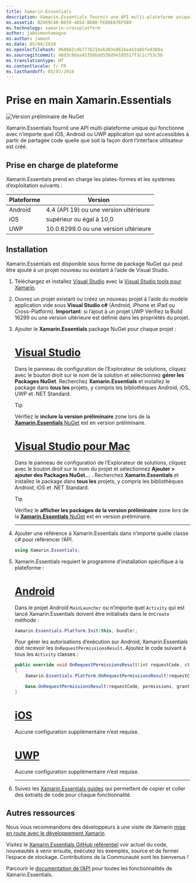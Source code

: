 ```yaml
---
title: Xamarin.Essentials
description: Xamarin.Essentials fournit une API multi-plateforme unique qui fonctionne avec n’importe quel iOS, Android ou UWP application qui sont accessibles à partir de partagée code quelle que soit la façon dont l’interface utilisateur est créé.
ms.assetid: B2669C48-B659-4854-BD80-FEB0E876F5B9
ms.technology: xamarin-crossplatform
author: jamesmontemagno
ms.author: jamont
ms.date: 05/04/2018
ms.openlocfilehash: 960682c4b7776214ab303e861be4e3a8bfa9388a
ms.sourcegitcommit: 46d3c9daa45350bdd536d9e105517f3c1c753c5b
ms.translationtype: HT
ms.contentlocale: fr-FR
ms.lasthandoff: 05/07/2018
---
```

# <a name="get-started-with-xamarinessentials"></a>Prise en main Xamarin.Essentials

![Version préliminaire de NuGet](~/media/shared/pre-release.png)

Xamarin.Essentials fournit une API multi-plateforme unique qui fonctionne avec n’importe quel iOS, Android ou UWP application qui sont accessibles à partir de partagée code quelle que soit la façon dont l’interface utilisateur est créé.

## <a name="platform-support"></a>Prise en charge de plateforme

Xamarin.Essentials prend en charge les plates-formes et les systèmes d’exploitation suivants :

| Plateforme | Version |
| --- | --- |
| Android | 4.4 (API 19) ou une version ultérieure |
| iOS |supérieur ou égal à 10,0 |
| UWP | 10.0.6299.0 ou une version ultérieure |

## <a name="installation"></a>Installation

Xamarin.Essentials est disponible sous forme de package NuGet qui peut être ajouté à un projet nouveau ou existant à l’aide de Visual Studio.

1. Téléchargez et installez [Visual Studio](http://visualstudio.com) avec la [Visual Studio tools pour Xamarin](~/cross-platform/get-started/installation/index.md).

2. Ouvrez un projet existant ou créez un nouveau projet à l’aide du modèle application vide sous **Visual Studio c#** (Android, iPhone et iPad ou Cross-Platform). **Important**: si l’ajout à un projet UWP Vérifiez la Build 16299 ou une version ultérieure est définie dans les propriétés du projet.

3. Ajouter le **Xamarin.Essentials** package NuGet pour chaque projet :

    # <a name="visual-studiotabwindows"></a>[Visual Studio](#tab/windows)

    Dans le panneau de configuration de l’Explorateur de solutions, cliquez avec le bouton droit sur le nom de la solution et sélectionnez **gérer les Packages NuGet**. Recherchez **Xamarin.Essentials** et installez le package dans **tous les** projets, y compris les bibliothèques Android, iOS, UWP et .NET Standard.

    > [!TIP]
    > Vérifiez le **inclure la version préliminaire** zone lors de la [ **Xamarin.Essentials** NuGet](https://www.nuget.org/packages/Xamarin.Essentials) est en version préliminaire.

    # <a name="visual-studio-for-mactabmacos"></a>[Visual Studio pour Mac](#tab/macos)

    Dans le panneau de configuration de l’Explorateur de solutions, cliquez avec le bouton droit sur le nom du projet et sélectionnez **Ajouter > ajouter des Packages NuGet...** . Recherchez **Xamarin.Essentials** et installez le package dans **tous les** projets, y compris les bibliothèques Android, iOS et .NET Standard.

    > [!TIP]
    > Vérifiez le **afficher les packages de la version préliminaire** zone lors de la [ **Xamarin.Essentials** NuGet](https://www.nuget.org/packages/Xamarin.Essentials) est en version préliminaire.

    -----

4. Ajouter une référence à Xamarin.Essentials dans n’importe quelle classe c# pour référencer l’API.

    ```csharp
    using Xamarin.Essentials;
    ```

5. Xamarin.Essentials requiert le programme d’installation spécifique à la plateforme :

    # <a name="androidtabandroid"></a>[Android](#tab/android)

    Dans le projet Android `MainLauncher` ou n’importe quel `Activity` qui est lancé Xamarin.Essentials doivent être initialisés dans le `OnCreate` méthode :

    ```csharp
    Xamarin.Essentials.Platform.Init(this, bundle);
    ```

    Pour gérer les autorisations d’exécution sur Android, Xamarin.Essentials doit recevoir les `OnRequestPermissionsResult`. Ajoutez le code suivant à tous les `Activity` classes :

    ```csharp
    public override void OnRequestPermissionsResult(int requestCode, string[] permissions, [GeneratedEnum] Android.Content.PM.Permission[] grantResults)
    {
        Xamarin.Essentials.Platform.OnRequestPermissionsResult(requestCode, permissions, grantResults);

        base.OnRequestPermissionsResult(requestCode, permissions, grantResults);
    }
    ```

    # <a name="iostabios"></a>[iOS](#tab/ios)

    Aucune configuration supplémentaire n’est requise.

    # <a name="uwptabuwp"></a>[UWP](#tab/uwp)

    Aucune configuration supplémentaire n’est requise.

    -----

6. Suivez les [Xamarin.Essentials guides](index.md) qui permettent de copier et coller des extraits de code pour chaque fonctionnalité.

## <a name="other-resources"></a>Autres ressources

Nous vous recommandons des développeurs à une visite de Xamarin [mise en route avec le développement Xamarin](~/cross-platform/getting-started/index.md).

Visitez le [Xamarin.Essentials GitHub référentiel](http://github.com/xamarin/Essentials) voir actuel du code, nouveautés à venir ensuite, exécutez les exemples, source et de fermer l’espace de stockage. Contributions de la Communauté sont les bienvenus !

Parcourir le [documentation de l’API](xref:Xamarin.Essentials) pour toutes les fonctionnalités de Xamarin.Essentials.
